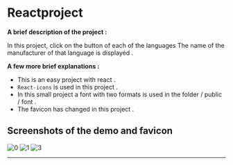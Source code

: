 # Reactproject

**A brief description of the project :**

In this project, click on the button of each of the languages
The name of the manufacturer of that language is displayed .

**A few more brief explanations :**

- This is an easy project with react .
- `React-icons` is used in this project .
- In this small project a font with two formats is used in the folder / public / font .
- The favicon has changed in this project .
## Screenshots of the demo and favicon

![0](https://user-images.githubusercontent.com/100797809/180575604-ac7988e1-e04a-47de-8009-45e466d75910.png)
![1](https://user-images.githubusercontent.com/100797809/180575611-a62d4662-0a79-4a86-b16b-7ceae5cef3c5.png)
![3](https://user-images.githubusercontent.com/100797809/180575619-77c0834c-e646-4371-8f1c-5fc18961f225.png)

---
